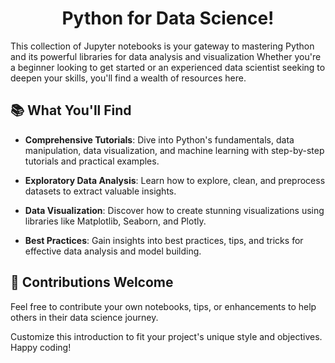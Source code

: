 <h1 align="center">Python for Data Science!</h1>

<p align="left">
  This collection of Jupyter notebooks is your gateway to mastering Python and its powerful libraries for data analysis and visualization Whether you're a beginner looking to get started or an experienced data scientist seeking to deepen your skills, you'll find a wealth of resources here.
</p>

## 📚 What You'll Find

- **Comprehensive Tutorials**: Dive into Python's fundamentals, data manipulation, data visualization, and machine learning with step-by-step tutorials and practical examples.

- **Exploratory Data Analysis**: Learn how to explore, clean, and preprocess datasets to extract valuable insights.

- **Data Visualization**: Discover how to create stunning visualizations using libraries like Matplotlib, Seaborn, and Plotly.

- **Best Practices**: Gain insights into best practices, tips, and tricks for effective data analysis and model building.

## 🌟 Contributions Welcome

Feel free to contribute your own notebooks, tips, or enhancements to help others in their data science journey.

Customize this introduction to fit your project's unique style and objectives. Happy coding!
